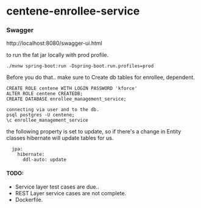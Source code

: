 # centene-enrollee-service

### Swagger
http://localhost:8080/swagger-ui.html

to run the fat jar locally with prod profile.
```
./mvnw spring-boot:run -Dspring-boot.run.profiles=prod

```

Before you do that.. make sure to Create db tables for enrollee, dependent.
```
CREATE ROLE centene WITH LOGIN PASSWORD 'kforce'
ALTER ROLE centene CREATEDB;
CREATE DATABASE enrollee_management_service;

connecting via user and to the db.
psql postgres -U centene;
\c enrollee_management_service

```
the following property is set to update, so if there's a change in Entity classes hibernate will update tables for us.
```
  jpa:
    hibernate:
      ddl-auto: update
```


#### TODO:
- Service layer test cases are due..
- REST Layer service cases are not complete.
- Dockerfile.


